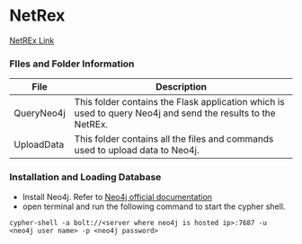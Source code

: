 # NetRex
[NetREx Link](http://bioinf.iiit.ac.in/ricenet/ricenetwork/)
### FIles and Folder Information

| File | Description |
| ------ | ------ |
| QueryNeo4j | This folder contains the Flask application which is used to query Neo4j and send the results to the NetREx. |
| UploadData | This folder contains all the files and commands used to upload data to Neo4j.  |

### Installation and Loading Database

- Install Neo4j. Refer to [Neo4j official documentation](https://neo4j.com/docs/operations-manual/current/installation/)
- open terminal and run the following command to start the cypher shell. 
```
cypher-shell -a bolt://<server where neo4j is hosted ip>:7687 -u <neo4j user name> -p <neo4j password>
```


